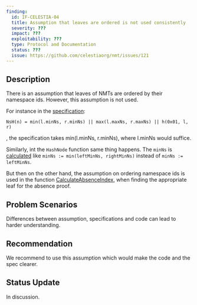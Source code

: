 ```yaml
---
finding:
  id: IF-CELESTIA-04
  title: Assumption that leaves are ordered is not used consistently
  severity: ???
  impact: ???
  exploitability: ???
  type: Protocol and Documentation
  status: ???
  issue: https://github.com/celestiaorg/nmt/issues/121
---
```




## Description

There is an assumption that leaves of NMTs are ordered by their namespace ids. However, this assumption is not used.

For instance in the [specification](https://github.com/celestiaorg/nmt/blob/4276d172f18c87ebdd18da0cc4b758f0dd164118/spec/nmt.md?plain=1#L38):

  `NsH(n) = min(l.minNs, r.minNs) || max(l.maxNs, r.maxNs) || h(0x01, l, r)`

, the specification takes min(l.minNs, r.minNs), where l.minNs would suffice.

Similarly, int the `HashNode` function same thing happens. The `minNs` is [calculated](https://github.com/celestiaorg/nmt/blob/4276d172f18c87ebdd18da0cc4b758f0dd164118/hasher.go#L255) like `minNs := min(leftMinNs, rightMinNs)` instead of `minNs := leftMinNs`.

But then on the other hand, the assumption on ordering namespace ids is used in the function [CalculateAbsenceIndex](https://github.com/celestiaorg/nmt/blob/4276d172f18c87ebdd18da0cc4b758f0dd164118/nmt.go#L355-L355), when finding the appropriate leaf for the absence proof.


## Problem Scenarios
Differences between assumption, specifications and code can lead to harder understanding.


## Recommendation
We recommend to use this assumption which would make the code and the spec clearer.


## Status Update
In discussion. 